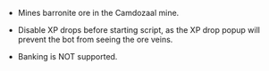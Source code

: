 - Mines barronite ore in the Camdozaal mine.

- Disable XP drops before starting script, as the XP drop popup will prevent the
  bot from seeing the ore veins.

- Banking is NOT supported.

